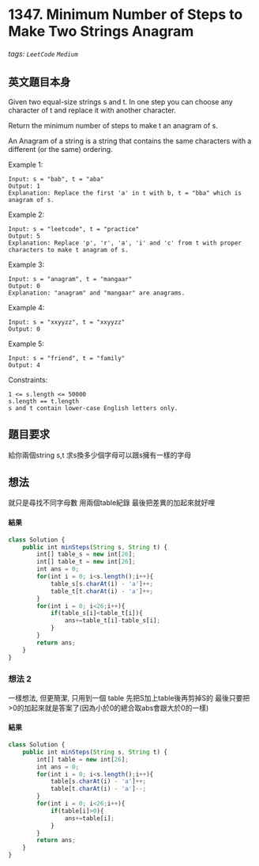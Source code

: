 # 1347. Minimum Number of Steps to Make Two Strings Anagram
###### tags: `LeetCode` `Medium`

## 英文題目本身
Given two equal-size strings s and t. In one step you can choose any character of t and replace it with another character.

Return the minimum number of steps to make t an anagram of s.

An Anagram of a string is a string that contains the same characters with a different (or the same) ordering.

 

Example 1:
```
Input: s = "bab", t = "aba"
Output: 1
Explanation: Replace the first 'a' in t with b, t = "bba" which is anagram of s.
```
Example 2:
```
Input: s = "leetcode", t = "practice"
Output: 5
Explanation: Replace 'p', 'r', 'a', 'i' and 'c' from t with proper characters to make t anagram of s.
```
Example 3:
```
Input: s = "anagram", t = "mangaar"
Output: 0
Explanation: "anagram" and "mangaar" are anagrams. 
```
Example 4:
```
Input: s = "xxyyzz", t = "xxyyzz"
Output: 0
```
Example 5:
```
Input: s = "friend", t = "family"
Output: 4
```

Constraints:
```
1 <= s.length <= 50000
s.length == t.length
s and t contain lower-case English letters only.
```
## 題目要求
給你兩個string s,t 求s換多少個字母可以跟s擁有一樣的字母
## 想法
就只是尋找不同字母數
用兩個table紀錄
最後把差異的加起來就好哩

#### 結果
```javascript
class Solution {
    public int minSteps(String s, String t) {
        int[] table_s = new int[26];
        int[] table_t = new int[26];
        int ans = 0;
        for(int i = 0; i<s.length();i++){
            table_s[s.charAt(i) - 'a']++;
            table_t[t.charAt(i) - 'a']++;
        }
        for(int i = 0; i<26;i++){
            if(table_s[i]<table_t[i]){
                ans+=table_t[i]-table_s[i];
            }
        }
        return ans;
    }
}

```

### 想法 2
一樣想法, 但更簡潔, 只用到一個 table
先把S加上table後再剪掉S的
最後只要把>0的加起來就是答案了(因為小於0的總合取abs會跟大於0的一樣)
#### 結果
```javascript
class Solution {
    public int minSteps(String s, String t) {
        int[] table = new int[26];
        int ans = 0;
        for(int i = 0; i<s.length();i++){
            table[s.charAt(i) - 'a']++;
            table[t.charAt(i) - 'a']--;
        }
        for(int i = 0; i<26;i++){
            if(table[i]>0){
                ans+=table[i];
            }
        }
        return ans;
    }
}
```